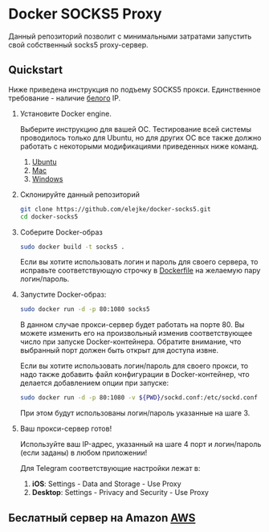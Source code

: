 # Docker SOCKS5 Proxy

Данный репозиторий позволит с минимальными затратами запустить свой собственный socks5 proxy-сервер.

## Quickstart

Ниже приведена инструкция по подъему SOCKS5 прокси. Единственное требование - наличие [белого](https://help.keenetic.net/hc/ru/articles/213965789-В-чем-отличие-белого-и-серого-IP-адреса-) IP.

1. Установите Docker engine.
   
   Выберите инструкцию для вашей ОС. Тестирование всей системы проводилось только для Ubuntu, но для других ОС все также должно работать с некоторыми модификациями приведенных ниже команд.
 
   1. [Ubuntu](https://docs.docker.com/install/linux/docker-ce/ubuntu/#install-docker-ce)
   2. [Mac](https://docs.docker.com/docker-for-mac/install/)
   3. [Windows](https://docs.docker.com/docker-for-windows/install/)
   
2. Склонируйте данный репозиторий

   ```bash
   git clone https://github.com/elejke/docker-socks5.git
   cd docker-socks5
   ```
   
3. Соберите Docker-образ

   ```bash
   sudo docker build -t socks5 .
   ```
   
   Если вы хотите использовать логин и пароль для своего сервера, то исправьте соответствующую строчку в [Dockerfile](Dockerfile#L4) на желаемую пару логин/пароль.
   
4. Запустите Docker-образ:

   ```bash
   sudo docker run -d -p 80:1080 socks5
   ```
   
   В данном случае прокси-сервер будет работать на порте 80. Вы можете изменить его на произвольный изменив соответствующее число при запуске Docker-контейнера. Обратите внимание, что выбранный порт должен быть открыт для доступа извне.
   
   Если вы хотите использовать логин/пароль для своего прокси, то надо также добавить файл конфигурации в Docker-контейнер, что делается добавлением опции при запуске:
   
   ```bash
   sudo docker run -d -p 80:1080 -v ${PWD}/sockd.conf:/etc/sockd.conf socks5
   ```
   
   При этом будут использованы логин/пароль указанные на шаге 3.
   
5. Ваш прокси-сервер готов!

   Используйте ваш IP-адрес, указанный на шаге 4 порт и логин/пароль (если заданы) в любом приложении!
   
   Для Telegram соответствующие настройки лежат в: 
   
   1. **iOS**: Settings - Data and Storage - Use Proxy
   2. **Desktop**: Settings - Privacy and Security - Use Proxy
   
## Беслатный сервер на Amazon [AWS](https://aws.amazon.com)
